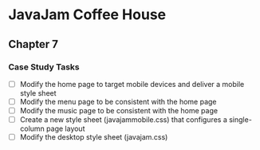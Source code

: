 # JavaJam Coffee House

## Chapter 7

### Case Study Tasks

- [ ] Modify the home page to target mobile devices and deliver a mobile style sheet
- [ ] Modify the menu page to be consistent with the home page
- [ ] Modify the music page to be consistent with the home page
- [ ] Create a new style sheet (javajammobile.css) that configures a single-column page layout
- [ ] Modify the desktop style sheet (javajam.css)